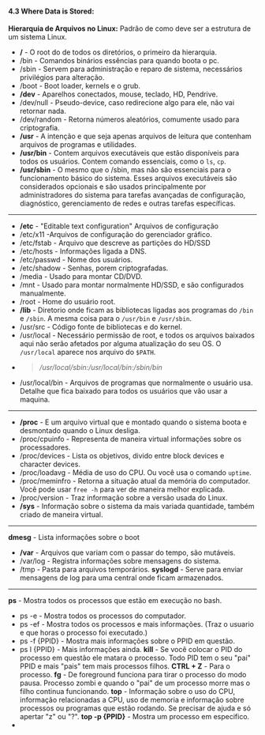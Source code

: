 #### 4.3 Where Data is Stored:

**Hierarquia de Arquivos no Linux:** Padrão de como deve ser a estrutura de um sistema Linux.

- **/** - O root do de todos os diretórios, o primeiro da hierarquia.
- /bin - Comandos binários essências para quando boota o pc.
- /sbin - Servem para administração e reparo de sistema, necessários privilégios para alteração. 
- /boot - Boot loader, kernels e o grub.
- **/dev** - Aparelhos conectados, mouse, teclado, HD, Pendrive.
- /dev/null - Pseudo-device, caso redirecione algo para ele, não vai retornar nada.
- /dev/random - Retorna números aleatórios, comumente usado para criptografia.
- **/usr** - A intenção e que seja apenas arquivos de leitura que contenham arquivos de programas e utilidades.
- **/usr/bin** - Contem arquivos executáveis que estão disponíveis para todos os usuários. Contem comando essenciais, como o `ls`, `cp`.
- **/usr/sbin** - O mesmo que o /sbin, mas não são essenciais para o funcionamento básico do sistema. Esses arquivos executáveis são considerados opcionais e são usados principalmente por administradores do sistema para tarefas avançadas de configuração, diagnóstico, gerenciamento de redes e outras tarefas específicas.
---
- **/etc** - "Editable text configuration" Arquivos de configuração
- /etc/x11 -Arquivos de configuração do gerenciador gráfico.
- /etc/fstab - Arquivo que descreve as partições do HD/SSD
- /etc/hosts - Informações ligada a DNS.
- /etc/passwd - Nome dos usuários.
- /etc/shadow - Senhas, porem criptografadas.
- /media - Usado para montar CD/DVD.
- /mnt - Usado para montar normalmente HD/SSD, e são configurados manualmente.
- /root - Home do usuário root.
- **/lib** - Diretorio onde ficam as bibliotecas ligadas aos programas do `/bin` e `/sbin`. A mesma coisa para o `/usr/bin` e `/usr/sbin`.
- /usr/src - Código fonte de bibliotecas e do kernel.
- /usr/local - Necessário permissão de root, e todos os arquivos baixados aqui não serão afetados por alguma atualização do seu OS. O `/usr/local` aparece nos arquivo do `$PATH`.
- > _/usr/local/sbin:/usr/local/bin:/sbin/bin_
- /usr/local/bin - Arquivos de programas que normalmente o usuário usa. Detalhe que fica baixado para todos os usuários que vão usar a maquina.
---
- **/proc** - E um arquivo virtual que e montado quando o sistema boota e desmontado quando o Linux desliga. 
- /proc/cpuinfo - Representa de maneira virtual informações sobre os processadores.
- /proc/devices - Lista os objetivos, divido entre block devices e character devices.
- /proc/loadavg - Média de uso do CPU. Ou você usa o comando `uptime`.
- /proc/meminfro - Retorna a situação atual da memória do computador. Você pode usar `free -h` para ver de maneira melhor explicada.
- /proc/version - Traz informação sobre a versão usada do Linux.
- **/sys** - Informação sobre o sistema da mais variada quantidade, também criado de maneira virtual.
---
**dmesg** - Lista informações sobre o boot
- **/var** - Arquivos que variam com o passar do tempo, são mutáveis.
- /var/log - Registra informações sobre mensagens do sistema.
- /tmp - Pasta para arquivos temporários.
**syslogd** - Serve para enviar mensagens de log para uma central onde ficam armazenados.
---
**ps** - Mostra todos os processos que estão em execução no bash.
- ps -e - Mostra todos os processos do computador.
- ps -ef - Mostra todos os processos e mais informações. (Traz o usuario e que horas o processo foi executado.)
- ps -f {PPID} - Mostra mais informações sobre o PPID em questão.
- ps l {PPID} - Mais informações ainda.
**kill** - Se você colocar o PID do processo em questão ele matara o processo.
Todo PID tem o seu "pai" PPID e mais "pais" tem mais processos filhos.
**CTRL + Z** - Para o processo.
**fg** - De foreground funciona para tirar o processo do modo pausa.
Processo zombi e quando o "pai" de um processo morre mas o filho continua funcionando.
**top** - Informação sobre o uso do CPU, informação relacionadas a CPU, uso de memoria e informação sobre processos ou programas que estão rodando. Se precisar de ajuda e só apertar "z" ou "?".
**top -p {PPID}** - Mostra um processo em especifico. 
- 